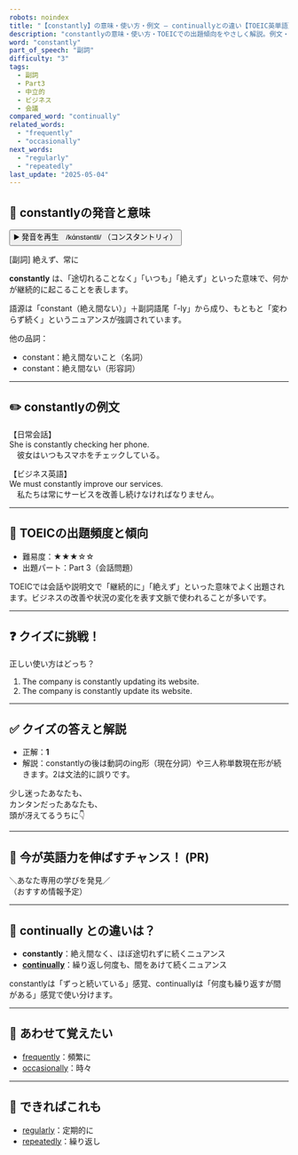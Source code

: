 ```yaml
---
robots: noindex
title: "【constantly】の意味・使い方・例文 ― continuallyとの違い【TOEIC英単語】"
description: "constantlyの意味・使い方・TOEICでの出題傾向をやさしく解説。例文・クイズ付きでcontinuallyとの違いもわかりやすく学べます。"
word: "constantly"
part_of_speech: "副詞"
difficulty: "3"
tags:
  - 副詞
  - Part3
  - 中立的
  - ビジネス
  - 会議
compared_word: "continually"
related_words:
  - "frequently"
  - "occasionally"
next_words:
  - "regularly"
  - "repeatedly"
last_update: "2025-05-04"
---
```


## 🔰 constantlyの発音と意味

<button class="play-audio" onclick="playTTS('constantly')">
  <span class="play-audio-main">
    ▶️ 発音を再生　/kɑ́nstəntli/
  </span>
  <span class="play-audio-sub">
    （コンスタントリィ）
  </span>
</button>

[副詞] 絶えず、常に

**constantly** は、「途切れることなく」「いつも」「絶えず」といった意味で、何かが継続的に起こることを表します。

語源は「constant（絶え間ない）」＋副詞語尾「-ly」から成り、もともと「変わらず続く」というニュアンスが強調されています。

他の品詞：  
- constant：絶え間ないこと（名詞）
- constant：絶え間ない（形容詞）

---

## ✏️ constantlyの例文

【日常会話】  
She is constantly checking her phone.  
　彼女はいつもスマホをチェックしている。

【ビジネス英語】  
We must constantly improve our services.  
　私たちは常にサービスを改善し続けなければなりません。

---

## 🎯 TOEICの出題頻度と傾向

- 難易度：★★★☆☆
- 出題パート：Part 3（会話問題）

TOEICでは会話や説明文で「継続的に」「絶えず」といった意味でよく出題されます。ビジネスの改善や状況の変化を表す文脈で使われることが多いです。

---

## ❓ クイズに挑戦！

正しい使い方はどっち？

1. The company is constantly updating its website.  
2. The company is constantly update its website.

---

## ✅ クイズの答えと解説

- 正解：**1**
- 解説：constantlyの後は動詞のing形（現在分詞）や三人称単数現在形が続きます。2は文法的に誤りです。

少し迷ったあなたも、  
カンタンだったあなたも、  
頭が冴えてるうちに👇️

---

## 🚀 今が英語力を伸ばすチャンス！ (PR)

<div class="info-center">
＼あなた専用の学びを発見／<br>  
（おすすめ情報予定）
</div>

---

## 🤔  continually との違いは？

- **constantly**：絶え間なく、ほぼ途切れずに続くニュアンス
- **[continually](/word/continually/)**：繰り返し何度も、間をあけて続くニュアンス

constantlyは「ずっと続いている」感覚、continuallyは「何度も繰り返すが間がある」感覚で使い分けます。

---

## 🧩 あわせて覚えたい

- [frequently](/word/frequently/)：頻繁に
- [occasionally](/word/occasionally/)：時々

---

## 📖 できればこれも

- [regularly](/word/regularly/)：定期的に
- [repeatedly](/word/repeatedly/)：繰り返し

<!-- cvid: aid08_bid22 -->
